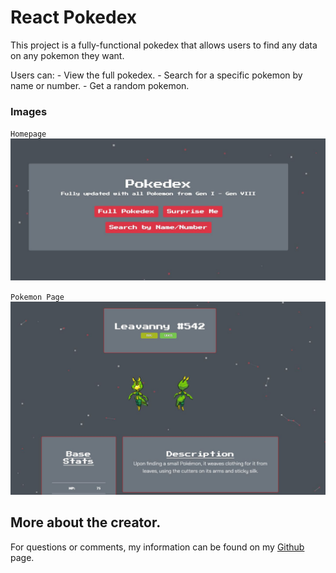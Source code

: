 # React Pokedex

This project is a fully-functional pokedex that allows users to find any data on any pokemon they want.

Users can: 
    - View the full pokedex.
    - Search for a specific pokemon by name or number.
    - Get a random pokemon.

### Images

`Homepage`
![HomePage](/images/react_pokedex.JPG)

`Pokemon Page`
![PokePage](/images/react_pokedex2.JPG)

## More about the creator.

For questions or comments, my information can be found on my [Github](http://github.com/jmasone15) page.
